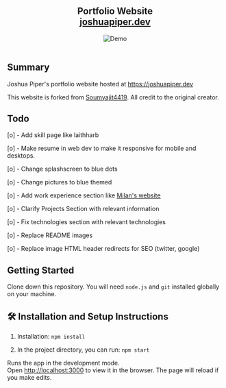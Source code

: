 <h2 align="center">
  Portfolio Website<br/>
  <a href="https://joshuapiper.dev/" target="_blank">joshuapiper.dev</a>
</h2>
<div align="center">
  <img alt="Demo" src="./Images/readme-img1.png" />
</div>

<br/>

## Summary

Joshua Piper's portfolio website hosted at https://joshuapiper.dev

This website is forked from [Soumyajit4419](https://github.com/soumyajit4419/Portfolio). All credit to the original creator.

## Todo

[o] - Add skill page like laithharb

[o] - Make resume in web dev to make it responsive for mobile and desktops.

[o] - Change splashscreen to blue dots

[o] - Change pictures to blue themed

[o] - Add work experience section like [Milan's website](https://milan.milanovic.org/)

[o] - Clarify Projects Section with relevant information

[o] - Fix technologies section with relevant technologies

[o] - Replace README images

[o] - Replace image HTML header redirects for SEO (twitter, google)

## Getting Started

Clone down this repository. You will need `node.js` and `git` installed globally on your machine.

## 🛠 Installation and Setup Instructions

1. Installation: `npm install`

2. In the project directory, you can run: `npm start`

Runs the app in the development mode.\
Open [http://localhost:3000](http://localhost:3000) to view it in the browser.
The page will reload if you make edits.
